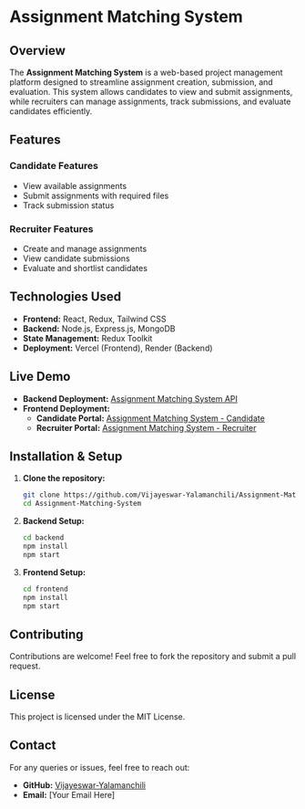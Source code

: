 # Assignment Matching System

## Overview
The **Assignment Matching System** is a web-based project management platform designed to streamline assignment creation, submission, and evaluation. This system allows candidates to view and submit assignments, while recruiters can manage assignments, track submissions, and evaluate candidates efficiently.

## Features
### Candidate Features
- View available assignments
- Submit assignments with required files
- Track submission status

### Recruiter Features
- Create and manage assignments
- View candidate submissions
- Evaluate and shortlist candidates

## Technologies Used
- **Frontend:** React, Redux, Tailwind CSS
- **Backend:** Node.js, Express.js, MongoDB
- **State Management:** Redux Toolkit
- **Deployment:** Vercel (Frontend), Render (Backend)

## Live Demo
- **Backend Deployment:** [Assignment Matching System API](https://assignment-matching-system.onrender.com)
- **Frontend Deployment:**
  - **Candidate Portal:** [Assignment Matching System - Candidate](https://assignment-matching-system.vercel.app)
  - **Recruiter Portal:** [Assignment Matching System - Recruiter](https://assignment-matching-system.vercel.app/admin)

## Installation & Setup
1. **Clone the repository:**
   ```sh
   git clone https://github.com/Vijayeswar-Yalamanchili/Assignment-Matching-System.git
   cd Assignment-Matching-System
   ```

2. **Backend Setup:**
   ```sh
   cd backend
   npm install
   npm start
   ```

3. **Frontend Setup:**
   ```sh
   cd frontend
   npm install
   npm start
   ```

## Contributing
Contributions are welcome! Feel free to fork the repository and submit a pull request.

## License
This project is licensed under the MIT License.

## Contact
For any queries or issues, feel free to reach out:
- **GitHub:** [Vijayeswar-Yalamanchili](https://github.com/Vijayeswar-Yalamanchili)
- **Email:** [Your Email Here]

